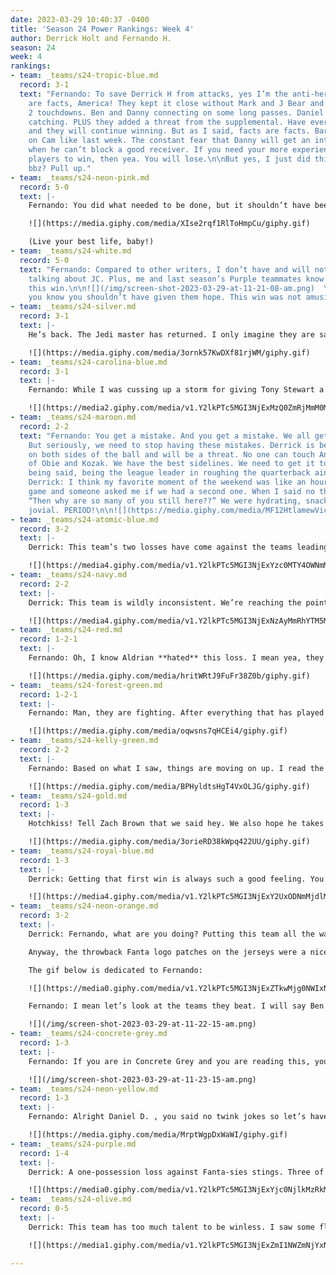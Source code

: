 ```yaml
---
date: 2023-03-29 10:40:37 -0400
title: 'Season 24 Power Rankings: Week 4'
author: Derrick Holt and Fernando H.
season: 24
week: 4
rankings:
- team: _teams/s24-tropic-blue.md
  record: 3-1
  text: "Fernando: To save Derrick H from attacks, yes I’m the anti-hero. But facts
    are facts, America! They kept it close without Mark and J Bear and only lost by
    2 touchdowns. Ben and Danny connecting on some long passes. Daniel blocking and
    catching. PLUS they added a threat from the supplemental. Have everyone together
    and they will continue winning. But as I said, facts are facts. Barely any pressure
    on Cam like last week. The constant fear that Danny will get an interference call
    when he can’t block a good receiver. If you need your more experienced (\U0001F618)
    players to win, then yea. You will lose.\n\nBut yes, I just did this. Was good
    bbz? Pull up."
- team: _teams/s24-neon-pink.md
  record: 5-0
  text: |-
    Fernando: You did what needed to be done, but it shouldn’t have been this close at all. They were without key players. Like no sacks, really? Baby, when you match up with Dom Trops in the playoff, it’s going to be a mess like a shirtless Derrick Johnson at Kiki dancing in the new second-floor patio on the Sunday Funday that just passed.

    ![](https://media.giphy.com/media/XIse2rqf1RlToHmpCu/giphy.gif)

    (Live your best life, baby!)
- team: _teams/s24-white.md
  record: 5-0
  text: "Fernando: Compared to other writers, I don’t have and will not spend time
    talking about JC. Plus, me and last season’s Purple teammates know Twon **loved**
    this win.\n\n![](/img/screen-shot-2023-03-29-at-11-21-08-am.png)  \nBut also,
    you know you shouldn’t have given them hope. This win was not amusing."
- team: _teams/s24-silver.md
  record: 3-1
  text: |-
    He’s back. The Jedi master has returned. I only imagine they are saying “thank goodness!” because I don’t think they could survive another game with Marv being QB.

    ![](https://media.giphy.com/media/3ornk57KwDXf81rjWM/giphy.gif)
- team: _teams/s24-carolina-blue.md
  record: 3-1
  text: |-
    Fernando: While I was cussing up a storm for giving Tony Stewart a high five, I saw that y’all were having a cute little game against Daffodilfs and won in overtime. But let’s be honest: you only won in overtime when they had an injured Hotchkiss??? It should have gone more like this:

    ![](https://media2.giphy.com/media/v1.Y2lkPTc5MGI3NjExMzQ0ZmRjMmM0MTVmYjI5NzM5YmMwNmI0NWZlYmNmODJmNzRiMGQ3OCZjdD1n/26n6Mr1bkvZNAJup2/giphy.gif)
- team: _teams/s24-maroon.md
  record: 2-2
  text: "Fernando: You get a mistake. And you get a mistake. We all get mistakes.
    But seriously, we need to stop having these mistakes. Derrick is becoming good
    on both sides of the ball and will be a threat. No one can touch Andy because
    of Obie and Kozak. We have the best sidelines. We need to get it together. That
    being said, being the league leader in roughing the quarterback ain’t it \U0001FAE1.\n\nP.S.
    Derrick: I think my favorite moment of the weekend was like an hour after our
    game and someone asked me if we had a second one. When I said no they responded
    “Then why are so many of you still here??” We were hydrating, snacking, and being
    jovial. PERIOD!\n\n![](https://media.giphy.com/media/MF12HtlamewVic5j16/giphy.gif)"
- team: _teams/s24-atomic-blue.md
  record: 3-2
  text: |-
    Derrick: This team’s two losses have come against the teams leading their respective divisions at 5-0 (White, Super Pink). This team is good, but time will tell if they can find one more gear and become great.

    ![](https://media4.giphy.com/media/v1.Y2lkPTc5MGI3NjExYzc0MTY4OWNmMzhkMjIyZDFhZDQ1Njk3ODUxYjUyMDA2YjE4NDc4ZiZjdD1n/l1J9O9elEvuRjMyXu/giphy.gif)
- team: _teams/s24-navy.md
  record: 2-2
  text: |-
    Derrick: This team is wildly inconsistent. We’re reaching the point of the season where teams are starting to cement their identity but I really don’t know which side of this team we’ll get moving forward. Is it the one that looked unstoppable and scored 71 points in week one, or the team that lost to a formidable Atomic Blue three weeks later?

    ![](https://media4.giphy.com/media/v1.Y2lkPTc5MGI3NjExNzAyMmRhYTM5MWNmMjk3ZGY3NmIxYzJjMTEzOTQyYWRlNDA4YTI4ZiZjdD1n/qhoABJOROS9kQ/giphy.gif)
- team: _teams/s24-red.md
  record: 1-2-1
  text: |-
    Fernando: Oh, I know Aldrian **hated** this loss. I mean yea, they fought back, which was shocking and cute. I’m surprised Tracy hasn’t ejected Aldrian out of a game like Twon almost did last season. Poor Gordito was the only one ejected.

    ![](https://media.giphy.com/media/hritWRtJ9FuFr38Z0b/giphy.gif)
- team: _teams/s24-forest-green.md
  record: 1-2-1
  text: |-
    Fernando: Man, they are fighting. After everything that has played out, I know they are going to have a glow-up. I know Binder will make sure of it.

    ![](https://media.giphy.com/media/oqwsns7qHCEi4/giphy.gif)
- team: _teams/s24-kelly-green.md
  record: 2-2
  text: |-
    Fernando: Based on what I saw, things are moving on up. I read the other writer’s comments and I think I’m starting to see things clicking. I mean how could they not? I mean Jim is a good QB. He only tells you who he’s planning to throw to with his eyes.

    ![](https://media.giphy.com/media/BPHyldtsHgT4VxOLJG/giphy.gif)
- team: _teams/s24-gold.md
  record: 1-3
  text: |-
    Hotchkiss! Tell Zach Brown that we said hey. We also hope he takes you to go get your injury checked because it shouldn’t be multiple colors.

    ![](https://media.giphy.com/media/3orieRD38kWpq422UU/giphy.gif)
- team: _teams/s24-royal-blue.md
  record: 1-3
  text: |-
    Derrick: Getting that first win is always such a good feeling. You’re a bit looser going into the next week. Some of the pressure is gone. And, with a matchup against a currently-middling Yellow next week, there is a real chance they could start a little streak here.

    ![](https://media4.giphy.com/media/v1.Y2lkPTc5MGI3NjExY2UxODNmMjdlMWY5YjA4NTFjZTcxMWE2M2Y2NGJkYzMwN2ZkZDllMiZjdD1n/mq750zqfwZFYPP0PfW/giphy.gif)
- team: _teams/s24-neon-orange.md
  record: 3-2
  text: |-
    Derrick: Fernando, what are you doing? Putting this team all the way down here and then leaving their power ranking blank? This is a personal attack against me.

    Anyway, the throwback Fanta logo patches on the jerseys were a nice little touch and ca-yute! Chris vs Lamar was fun to watch and Oriya had some wild catches, thriving in his first season not playing QB. Chris did get everyone the aforementioned patches and they went 2-0 on the day. That’s a solid Sunday.

    The gif below is dedicated to Fernando:

    ![](https://media0.giphy.com/media/v1.Y2lkPTc5MGI3NjExZTkwMjg0NWIxNGJjYTJjNDU1ZGZlY2ViNzA2ODZlZDI5ZWI3ODAwMCZjdD1n/8YvpBXtbbsdpcfcIvy/giphy.gif)

    Fernando: I mean let’s look at the teams they beat. I will say Ben was looking good out there and Oriya was showing why he was one of their top pick (even when he won’t be here for playoffs). But I guess this is what they wanted:

    ![](/img/screen-shot-2023-03-29-at-11-22-15-am.png)
- team: _teams/s24-concrete-grey.md
  record: 1-3
  text: |-
    Fernando: If you are in Concrete Grey and you are reading this, you need to mind your own business and start wondering who’s going to be your QB next week because y’all need to get something going.

    ![](/img/screen-shot-2023-03-29-at-11-23-15-am.png)
- team: _teams/s24-neon-yellow.md
  record: 1-3
  text: |-
    Fernando: Alright Daniel D. , you said no twink jokes so let’s have an honest conversation. You have little Mike, Dan King, Kev, Tyler, Chris, and the rest of the DCGBL. Your team shouldn’t be struggling like this. Focus on your throwing accuracy because you’re making Uncle Rico look like an elite quarterback.

    ![](https://media.giphy.com/media/MrptWgpDxWaWI/giphy.gif)
- team: _teams/s24-purple.md
  record: 1-4
  text: |-
    Derrick: A one-possession loss against Fanta-sies stings. Three of their five losses on the season have been by one possession. Gather yourselves soon so this season doesn’t become a big ole stain!

    ![](https://media0.giphy.com/media/v1.Y2lkPTc5MGI3NjExYjc0NjlkMzRkMTE5ZWI0ZWY0ZTVmNzlmYTI1NzI3OWI2MTgzMmZiNCZjdD1n/5u0l0wgfsxxnniwuff/giphy.gif)
- team: _teams/s24-olive.md
  record: 0-5
  text: |-
    Derrick: This team has too much talent to be winless. I saw some flashes on Sunday, and while this ranking is fair for now, I’m keeping an eye on what the Pit Crew is building moving forward.

    ![](https://media1.giphy.com/media/v1.Y2lkPTc5MGI3NjExZmI1NWZmNjYxNjdlZjVhYjE3Yjc2NjcyZGY0MDQ4ZDBjMWIwYmIxMiZjdD1n/l46CyJmS9KUbokzsI/giphy.gif)

---
```

